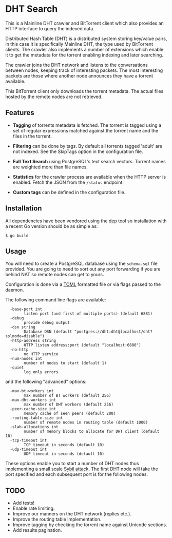 # DHT Search

This is a Mainline DHT crawler and BitTorrent client which also provides an
HTTP interface to query the indexed data.

Distributed Hash Table (DHT) is a distributed system storing key/value pairs,
in this case it is specifically Mainline DHT, the type used by BitTorrent
clients. The crawler also implements a number of extensions which enable it to
get the metadata for the torrent enabling indexing and later searching.

The crawler joins the DHT network and listens to the conversations between
nodes, keeping track of interesting packets. The most interesting packets are
those where another node announces they have a torrent available.

This BitTorrent client only downloads the torrent metadata. The actual files
hosted by the remote nodes are not retrieved.

## Features

- **Tagging** of torrents metadata is fetched. The torrent is tagged using a
  set of regular expressions matched against the torrent name and the files in
  the torrent.

- **Filtering** can be done by tags. By default all torrents tagged 'adult' are
  not indexed. See the SkipTags option in the configuration file.

- **Full Text Search** using PostgreSQL's text search vectors. Torrent names
  are weighted more than file names.

- **Statistics** for the crawler process are available when the HTTP server is
  enabled. Fetch the JSON from the `/status` endpoint.

- **Custom tags** can be defined in the configuration file.

## Installation

All dependencies have been vendored using the
[dep](https://github.com/golang/dep) tool so installation with a recent Go
version should be as simple as:

```shell
$ go build
```

## Usage

You will need to create a PostgreSQL database using the `schema.sql` file
provided. You are going to need to sort out any port forwarding if you are
behind NAT so remote nodes can get to yours.

Configuration is done via a [TOML](https://github.com/toml-lang/toml) formatted
file or via flags passed to the daemon.

The following command line flags are available:

      -base-port int
            listen port (and first of multiple ports) (default 6881)
      -debug
            provide debug output
      -dsn string
            Database DSN (default "postgres://dht:dht@localhost/dht?sslmode=disable")
      -http-address string
            HTTP listen address:port (default "localhost:6880")
      -no-http
            no HTTP service
      -num-nodes int
            number of nodes to start (default 1)
      -quiet
            log only errors

and the following "advanced" options:

      -max-bt-workers int
            max number of BT workers (default 256)
      -max-dht-workers int
            max number of DHT workers (default 256)
      -peer-cache-size int
            memory cache of seen peers (default 200)
      -routing-table-size int
            number of remote nodes in routing table (default 1000)
      -slab-allocations int
            number of memory blocks to allocate for DHT client (default 10)
      -tcp-timeout int
            TCP timeout in seconds (default 10)
      -udp-timeout int
            UDP timeout in seconds (default 10)

These options enable you to start a number of DHT nodes thus implementing a
small scale [Sybil attack](https://en.wikipedia.org/wiki/Sybil_attack). The
first DHT node will take the port specified and each subsequent port is for the
following nodes.

## TODO

- Add tests!
- Enable rate limiting.
- Improve our manners on the DHT network (replies etc.).
- Improve the routing table implementation.
- Improve tagging by checking the torrent name against Unicode sections.
- Add results pagination.
